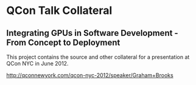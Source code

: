 QCon Talk Collateral
====================

## Integrating GPUs in Software Development - From Concept to Deployment


This project contains the source and other collateral for a
presentation at QCon NYC in June 2012.

http://qconnewyork.com/qcon-nyc-2012/speaker/Graham+Brooks

